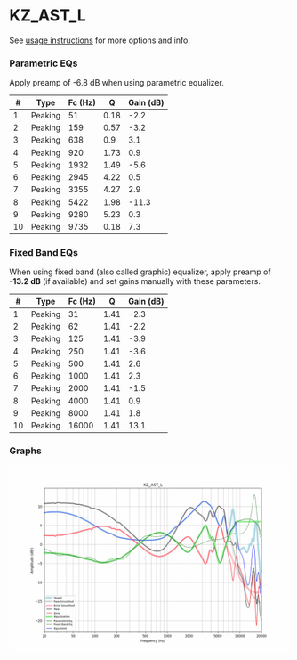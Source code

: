 # KZ_AST_L
See [usage instructions](https://github.com/jaakkopasanen/AutoEq#usage) for more options and info.

### Parametric EQs
Apply preamp of -6.8 dB when using parametric equalizer.

|   # | Type    |   Fc (Hz) |    Q |   Gain (dB) |
|-----|---------|-----------|------|-------------|
|   1 | Peaking |        51 | 0.18 |        -2.2 |
|   2 | Peaking |       159 | 0.57 |        -3.2 |
|   3 | Peaking |       638 | 0.9  |         3.1 |
|   4 | Peaking |       920 | 1.73 |         0.9 |
|   5 | Peaking |      1932 | 1.49 |        -5.6 |
|   6 | Peaking |      2945 | 4.22 |         0.5 |
|   7 | Peaking |      3355 | 4.27 |         2.9 |
|   8 | Peaking |      5422 | 1.98 |       -11.3 |
|   9 | Peaking |      9280 | 5.23 |         0.3 |
|  10 | Peaking |      9735 | 0.18 |         7.3 |

### Fixed Band EQs
When using fixed band (also called graphic) equalizer, apply preamp of **-13.2 dB** (if available) and set gains manually with these parameters.

|   # | Type    |   Fc (Hz) |    Q |   Gain (dB) |
|-----|---------|-----------|------|-------------|
|   1 | Peaking |        31 | 1.41 |        -2.3 |
|   2 | Peaking |        62 | 1.41 |        -2.2 |
|   3 | Peaking |       125 | 1.41 |        -3.9 |
|   4 | Peaking |       250 | 1.41 |        -3.6 |
|   5 | Peaking |       500 | 1.41 |         2.6 |
|   6 | Peaking |      1000 | 1.41 |         2.3 |
|   7 | Peaking |      2000 | 1.41 |        -1.5 |
|   8 | Peaking |      4000 | 1.41 |         0.9 |
|   9 | Peaking |      8000 | 1.41 |         1.8 |
|  10 | Peaking |     16000 | 1.41 |        13.1 |

### Graphs
![](./KZ_AST_L.png)
